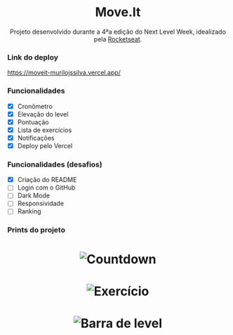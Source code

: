 <h1 align="center">Move.It</h1>

<p align="center">Projeto desenvolvido durante a 4ªa edição do Next Level Week, idealizado pela <a href="https://github.com/rocketseat">Rocketseat</a>.</p>

### Link do deploy

<p>
	<a href="https://moveit-murilojssilva.vercel.app/">https://moveit-murilojssilva.vercel.app/</a>
</p>

### Funcionalidades

- [x] Cronômetro
- [x] Elevação do level
- [x] Pontuação
- [x] Lista de exercícios
- [x] Notificações
- [X] Deploy pelo Vercel

### Funcionalidades (desafios)
- [x] Criação do README
- [ ] Login com o GitHub
- [ ] Dark Mode
- [ ] Responsividade
- [ ] Ranking

### Prints do projeto

<h1 align="center">
	<img alt="Countdown" src="./readme/Countdown.png" />
</h1>
<h1 align="center">
	<img alt="Exercício" src="./readme/Exercício.png" />
</h1>
<h1 align="center">
	<img alt="Barra de level" src="./readme/Barra de level.png" />
</h1>